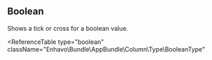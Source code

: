 ## Boolean

Shows a tick or cross for a boolean value.

<ReferenceTable
type="boolean"
className="Enhavo\Bundle\AppBundle\Column\Type\BooleanType"
>
<template v-slot:options>
    <ReferenceOption name="property" type="boolean" :required="true" />
</template>
<template v-slot:inherit>
    <ReferenceOption name="label" />,
    <ReferenceOption name="translation_domain" />,
    <ReferenceOption name="condition" />,
    <ReferenceOption name="width" />,
    <ReferenceOption name="permission" />,
    <ReferenceOption name="component" />,
    <ReferenceOption name="sorting_property" />
</template>
</ReferenceTable>

